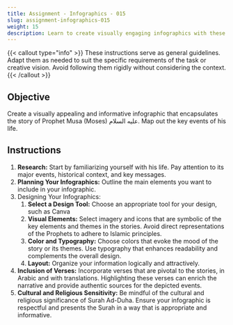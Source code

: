 ```yaml
---
title: Assignment - Infographics - 015
slug: assignment-infographics-015
weight: 15
description: Learn to create visually engaging infographics with these practical ICT assignments designed to enhance creativity, critical thinking, and digital communication skills. Perfect for mastering infographic tools and presenting complex ideas effectively.
---
```


{{< callout type="info" >}}
These instructions serve as general guidelines. Adapt them as needed to suit the specific requirements of the task or creative vision. Avoid following them rigidly without considering the context.
{{< /callout >}}


## Objective

Create a visually appealing and informative infographic that encapsulates the story of Prophet Musa (Moses) عليه السلام. Map out the key events of his life.

## Instructions

1. **Research:** Start by familiarizing yourself with his life. Pay attention to its major events, historical context, and key messages.
2. **Planning Your Infographics:** Outline the main elements you want to include in your infographic.
3. Designing Your Infographics:
    1. **Select a Design Tool:** Choose an appropriate tool for your design, such as Canva
    2. **Visual Elements:** Select imagery and icons that are symbolic of the key elements and themes in the stories. Avoid direct representations of the Prophets to adhere to Islamic principles.
    3. **Color and Typography:** Choose colors that evoke the mood of the story or its themes. Use typography that enhances readability and complements the overall design.
    4. **Layout:** Organize your information logically and attractively.
4. **Inclusion of Verses:** Incorporate verses that are pivotal to the stories, in Arabic and with translations. Highlighting these verses can enrich the narrative and provide authentic sources for the depicted events.
5. **Cultural and Religious Sensitivity:** Be mindful of the cultural and religious significance of Surah Ad-Duha. Ensure your infographic is respectful and presents the Surah in a way that is appropriate and informative.

